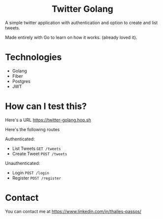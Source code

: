 <h1 align="center">Twitter Golang</h1>

A simple twitter application with authentication and option to create and list tweets.

Made entirely with Go to learn on how it works. (already loved it).

# Technologies

- Golang
- Fiber
- Postgres
- JWT

# How can I test this?

Here's a URL https://twitter-golang.hop.sh

Here's the following routes

Authenticated:

- List Tweets `GET /tweets`
- Create Tweet `POST /tweets`

Unauthenticated:

- Login `POST /login`
- Register `POST /register`

# Contact

You can contact me at https://www.linkedin.com/in/thalles-passos/
